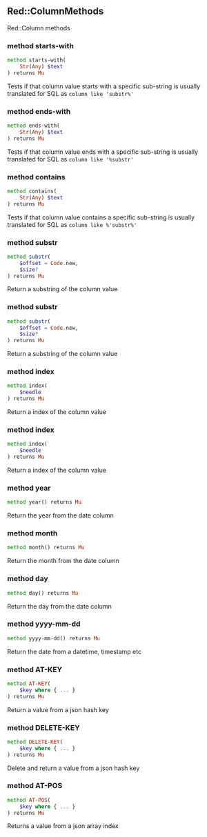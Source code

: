 Red::ColumnMethods
------------------



Red::Column methods

### method starts-with

```raku
method starts-with(
    Str(Any) $text
) returns Mu
```

Tests if that column value starts with a specific sub-string is usually translated for SQL as `column like 'substr%'`

### method ends-with

```raku
method ends-with(
    Str(Any) $text
) returns Mu
```

Tests if that column value ends with a specific sub-string is usually translated for SQL as `column like '%substr'`

### method contains

```raku
method contains(
    Str(Any) $text
) returns Mu
```

Tests if that column value contains a specific sub-string is usually translated for SQL as `column like %'substr%'`

### method substr

```raku
method substr(
    $offset = Code.new,
    $size?
) returns Mu
```

Return a substring of the column value

### method substr

```raku
method substr(
    $offset = Code.new,
    $size?
) returns Mu
```

Return a substring of the column value

### method index

```raku
method index(
    $needle
) returns Mu
```

Return a index of the column value

### method index

```raku
method index(
    $needle
) returns Mu
```

Return a index of the column value

### method year

```raku
method year() returns Mu
```

Return the year from the date column

### method month

```raku
method month() returns Mu
```

Return the month from the date column

### method day

```raku
method day() returns Mu
```

Return the day from the date column

### method yyyy-mm-dd

```raku
method yyyy-mm-dd() returns Mu
```

Return the date from a datetime, timestamp etc

### method AT-KEY

```raku
method AT-KEY(
    $key where { ... }
) returns Mu
```

Return a value from a json hash key

### method DELETE-KEY

```raku
method DELETE-KEY(
    $key where { ... }
) returns Mu
```

Delete and return a value from a json hash key

### method AT-POS

```raku
method AT-POS(
    $key where { ... }
) returns Mu
```

Returns a value from a json array index

